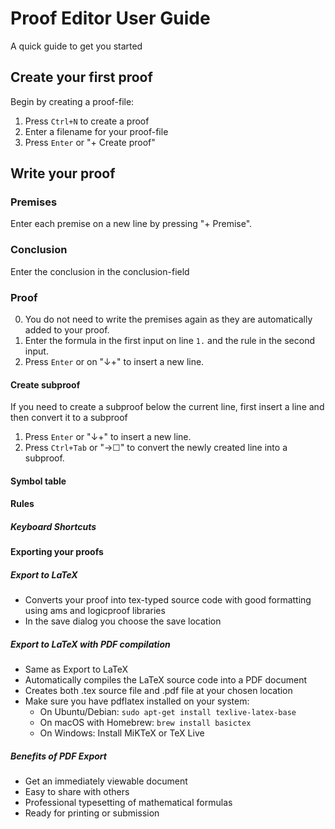 # Proof Editor User Guide
A quick guide to get you started

## Create your first proof
Begin by creating a proof-file:
1. Press `Ctrl+N` to create a proof
2. Enter a filename for your proof-file
3. Press `Enter` or "+ Create proof"

## Write your proof
### Premises
Enter each premise on a new line by pressing "+ Premise".

### Conclusion
Enter the conclusion in the conclusion-field

### Proof
0. You do not need to write the premises again as they are automatically added to your proof.
1. Enter the formula in the first input on line `1.` and the rule in the second input.
2. Press `Enter` or on "↓+" to insert a new line.

#### Create subproof
If you need to create a subproof below the current line, first insert a line and then convert it to a subproof
1. Press `Enter` or "↓+" to insert a new line.
2. Press `Ctrl+Tab` or "→☐" to convert the newly created line into a subproof.

#### Symbol table
<!-- | Name | Accepted Symbols |
|---|---|
| And | & |
| Or | \| |
| Implies | -> | -->

#### Rules

##### Keyboard Shortcuts

#### Exporting your proofs
##### Export to LaTeX
- Converts your proof into tex-typed source code with good formatting using ams and logicproof libraries
- In the save dialog you choose the save location

##### Export to LaTeX with PDF compilation
- Same as Export to LaTeX
- Automatically compiles the LaTeX source code into a PDF document
- Creates both .tex source file and .pdf file at your chosen location
- Make sure you have pdflatex installed on your system:
  - On Ubuntu/Debian: `sudo apt-get install texlive-latex-base`
  - On macOS with Homebrew: `brew install basictex`
  - On Windows: Install MiKTeX or TeX Live

##### Benefits of PDF Export
- Get an immediately viewable document
- Easy to share with others
- Professional typesetting of mathematical formulas
- Ready for printing or submission
